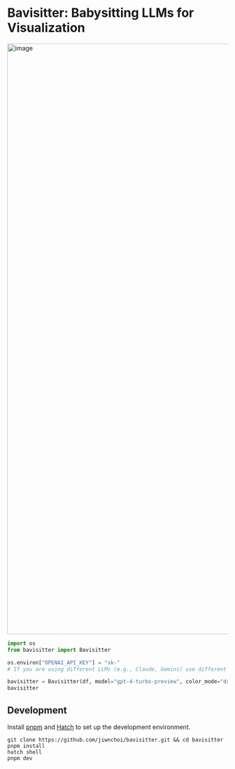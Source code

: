 # Bavisitter: Babysitting LLMs for Visualization

<img width="1347" alt="image" src="https://github.com/jiwnchoi/Bavisitter/assets/2310571/6947496e-4275-4765-8d7b-f176740a6cad">

```python
import os
from bavisitter import Bavisitter

os.environ["OPENAI_API_KEY"] = "sk-"
# If you are using different LLMs (e.g., Claude, Gemini) use different api keys.

bavisitter = Bavisitter(df, model="gpt-4-turbo-preview", color_mode="dark")
bavisitter
```

## Development

Install [pnpm](https://pnpm.io/installation) and [Hatch](https://hatch.pypa.io/latest/install/) to set up the development environment.

```shell
git clone https://github.com/jiwnchoi/bavisitter.git && cd bavisitter
pnpm install
hatch shell
pnpm dev
```
